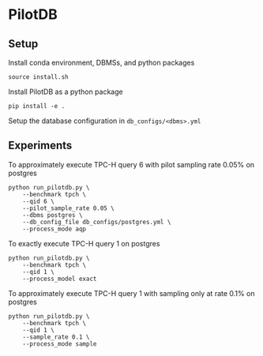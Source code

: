 # PilotDB

## Setup

Install conda environment, DBMSs, and python packages

```batch
source install.sh
```

Install PilotDB as a python package
```batch
pip install -e .
```

Setup the database configuration in `db_configs/<dbms>.yml`

## Experiments
To approximately execute TPC-H query 6 with pilot sampling rate 0.05% on postgres
```batch
python run_pilotdb.py \
    --benchmark tpch \
    --qid 6 \
    --pilot_sample_rate 0.05 \
    --dbms postgres \
    --db_config_file db_configs/postgres.yml \
    --process_mode aqp
```

To exactly execute TPC-H query 1 on postgres
```batch
python run_pilotdb.py \
    --benchmark tpch \
    --qid 1 \
    --process_model exact
```

To approximately execute TPC-H query 1 with sampling only at rate 0.1% on postgres
```batch
python run_pilotdb.py \
    --benchmark tpch \
    --qid 1 \
    --sample_rate 0.1 \
    --process_mode sample
```